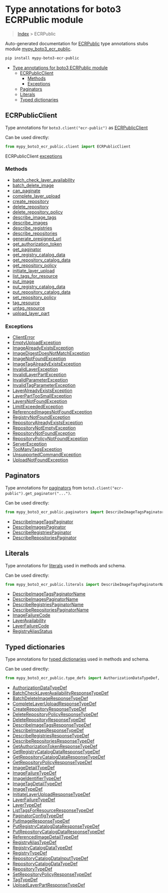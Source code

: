# Type annotations for boto3 ECRPublic module

> [Index](../README.md) > ECRPublic

Auto-generated documentation for
[ECRPublic](https://boto3.amazonaws.com/v1/documentation/api/latest/reference/services/ecr-public.html#ECRPublic)
type annotations stubs module
[mypy_boto3_ecr_public](https://pypi.org/project/mypy-boto3-ecr-public/).

```bash
pip install mypy-boto3-ecr-public
```

- [Type annotations for boto3 ECRPublic module](#type-annotations-for-boto3-ecrpublic-module)
  - [ECRPublicClient](#ecrpublicclient)
    - [Methods](#methods)
    - [Exceptions](#exceptions)
  - [Paginators](#paginators)
  - [Literals](#literals)
  - [Typed dictionaries](#typed-dictionaries)

## ECRPublicClient

Type annotations for `boto3.client("ecr-public")` as
[ECRPublicClient](./client.md)

Can be used directly:

```python
from mypy_boto3_ecr_public.client import ECRPublicClient
```

ECRPublicClient [exceptions](./client.md#exceptions)

### Methods

- [batch_check_layer_availability](./client.md#batch-check-layer-availability)
- [batch_delete_image](./client.md#batch-delete-image)
- [can_paginate](./client.md#can-paginate)
- [complete_layer_upload](./client.md#complete-layer-upload)
- [create_repository](./client.md#create-repository)
- [delete_repository](./client.md#delete-repository)
- [delete_repository_policy](./client.md#delete-repository-policy)
- [describe_image_tags](./client.md#describe-image-tags)
- [describe_images](./client.md#describe-images)
- [describe_registries](./client.md#describe-registries)
- [describe_repositories](./client.md#describe-repositories)
- [generate_presigned_url](./client.md#generate-presigned-url)
- [get_authorization_token](./client.md#get-authorization-token)
- [get_paginator](./client.md#get-paginator)
- [get_registry_catalog_data](./client.md#get-registry-catalog-data)
- [get_repository_catalog_data](./client.md#get-repository-catalog-data)
- [get_repository_policy](./client.md#get-repository-policy)
- [initiate_layer_upload](./client.md#initiate-layer-upload)
- [list_tags_for_resource](./client.md#list-tags-for-resource)
- [put_image](./client.md#put-image)
- [put_registry_catalog_data](./client.md#put-registry-catalog-data)
- [put_repository_catalog_data](./client.md#put-repository-catalog-data)
- [set_repository_policy](./client.md#set-repository-policy)
- [tag_resource](./client.md#tag-resource)
- [untag_resource](./client.md#untag-resource)
- [upload_layer_part](./client.md#upload-layer-part)

### Exceptions

- [ClientError](./client.md#clienterror)
- [EmptyUploadException](./client.md#emptyuploadexception)
- [ImageAlreadyExistsException](./client.md#imagealreadyexistsexception)
- [ImageDigestDoesNotMatchException](./client.md#imagedigestdoesnotmatchexception)
- [ImageNotFoundException](./client.md#imagenotfoundexception)
- [ImageTagAlreadyExistsException](./client.md#imagetagalreadyexistsexception)
- [InvalidLayerException](./client.md#invalidlayerexception)
- [InvalidLayerPartException](./client.md#invalidlayerpartexception)
- [InvalidParameterException](./client.md#invalidparameterexception)
- [InvalidTagParameterException](./client.md#invalidtagparameterexception)
- [LayerAlreadyExistsException](./client.md#layeralreadyexistsexception)
- [LayerPartTooSmallException](./client.md#layerparttoosmallexception)
- [LayersNotFoundException](./client.md#layersnotfoundexception)
- [LimitExceededException](./client.md#limitexceededexception)
- [ReferencedImagesNotFoundException](./client.md#referencedimagesnotfoundexception)
- [RegistryNotFoundException](./client.md#registrynotfoundexception)
- [RepositoryAlreadyExistsException](./client.md#repositoryalreadyexistsexception)
- [RepositoryNotEmptyException](./client.md#repositorynotemptyexception)
- [RepositoryNotFoundException](./client.md#repositorynotfoundexception)
- [RepositoryPolicyNotFoundException](./client.md#repositorypolicynotfoundexception)
- [ServerException](./client.md#serverexception)
- [TooManyTagsException](./client.md#toomanytagsexception)
- [UnsupportedCommandException](./client.md#unsupportedcommandexception)
- [UploadNotFoundException](./client.md#uploadnotfoundexception)

## Paginators

Type annotations for [paginators](./paginators.md) from
`boto3.client("ecr-public").get_paginator("...")`.

Can be used directly:

```python
from mypy_boto3_ecr_public.paginators import DescribeImageTagsPaginator, ...
```

- [DescribeImageTagsPaginator](./paginators.md#describeimagetagspaginator)
- [DescribeImagesPaginator](./paginators.md#describeimagespaginator)
- [DescribeRegistriesPaginator](./paginators.md#describeregistriespaginator)
- [DescribeRepositoriesPaginator](./paginators.md#describerepositoriespaginator)

## Literals

Type annotations for [literals](./literals.md) used in methods and schema.

Can be used directly:

```python
from mypy_boto3_ecr_public.literals import DescribeImageTagsPaginatorName, ...
```

- [DescribeImageTagsPaginatorName](./literals.md#describeimagetagspaginatorname)
- [DescribeImagesPaginatorName](./literals.md#describeimagespaginatorname)
- [DescribeRegistriesPaginatorName](./literals.md#describeregistriespaginatorname)
- [DescribeRepositoriesPaginatorName](./literals.md#describerepositoriespaginatorname)
- [ImageFailureCode](./literals.md#imagefailurecode)
- [LayerAvailability](./literals.md#layeravailability)
- [LayerFailureCode](./literals.md#layerfailurecode)
- [RegistryAliasStatus](./literals.md#registryaliasstatus)

## Typed dictionaries

Type annotations for [typed dictionaries](./type_defs.md) used in methods and
schema.

Can be used directly:

```python
from mypy_boto3_ecr_public.type_defs import AuthorizationDataTypeDef, ...
```

- [AuthorizationDataTypeDef](./type_defs.md#authorizationdatatypedef)
- [BatchCheckLayerAvailabilityResponseTypeDef](./type_defs.md#batchchecklayeravailabilityresponsetypedef)
- [BatchDeleteImageResponseTypeDef](./type_defs.md#batchdeleteimageresponsetypedef)
- [CompleteLayerUploadResponseTypeDef](./type_defs.md#completelayeruploadresponsetypedef)
- [CreateRepositoryResponseTypeDef](./type_defs.md#createrepositoryresponsetypedef)
- [DeleteRepositoryPolicyResponseTypeDef](./type_defs.md#deleterepositorypolicyresponsetypedef)
- [DeleteRepositoryResponseTypeDef](./type_defs.md#deleterepositoryresponsetypedef)
- [DescribeImageTagsResponseTypeDef](./type_defs.md#describeimagetagsresponsetypedef)
- [DescribeImagesResponseTypeDef](./type_defs.md#describeimagesresponsetypedef)
- [DescribeRegistriesResponseTypeDef](./type_defs.md#describeregistriesresponsetypedef)
- [DescribeRepositoriesResponseTypeDef](./type_defs.md#describerepositoriesresponsetypedef)
- [GetAuthorizationTokenResponseTypeDef](./type_defs.md#getauthorizationtokenresponsetypedef)
- [GetRegistryCatalogDataResponseTypeDef](./type_defs.md#getregistrycatalogdataresponsetypedef)
- [GetRepositoryCatalogDataResponseTypeDef](./type_defs.md#getrepositorycatalogdataresponsetypedef)
- [GetRepositoryPolicyResponseTypeDef](./type_defs.md#getrepositorypolicyresponsetypedef)
- [ImageDetailTypeDef](./type_defs.md#imagedetailtypedef)
- [ImageFailureTypeDef](./type_defs.md#imagefailuretypedef)
- [ImageIdentifierTypeDef](./type_defs.md#imageidentifiertypedef)
- [ImageTagDetailTypeDef](./type_defs.md#imagetagdetailtypedef)
- [ImageTypeDef](./type_defs.md#imagetypedef)
- [InitiateLayerUploadResponseTypeDef](./type_defs.md#initiatelayeruploadresponsetypedef)
- [LayerFailureTypeDef](./type_defs.md#layerfailuretypedef)
- [LayerTypeDef](./type_defs.md#layertypedef)
- [ListTagsForResourceResponseTypeDef](./type_defs.md#listtagsforresourceresponsetypedef)
- [PaginatorConfigTypeDef](./type_defs.md#paginatorconfigtypedef)
- [PutImageResponseTypeDef](./type_defs.md#putimageresponsetypedef)
- [PutRegistryCatalogDataResponseTypeDef](./type_defs.md#putregistrycatalogdataresponsetypedef)
- [PutRepositoryCatalogDataResponseTypeDef](./type_defs.md#putrepositorycatalogdataresponsetypedef)
- [ReferencedImageDetailTypeDef](./type_defs.md#referencedimagedetailtypedef)
- [RegistryAliasTypeDef](./type_defs.md#registryaliastypedef)
- [RegistryCatalogDataTypeDef](./type_defs.md#registrycatalogdatatypedef)
- [RegistryTypeDef](./type_defs.md#registrytypedef)
- [RepositoryCatalogDataInputTypeDef](./type_defs.md#repositorycatalogdatainputtypedef)
- [RepositoryCatalogDataTypeDef](./type_defs.md#repositorycatalogdatatypedef)
- [RepositoryTypeDef](./type_defs.md#repositorytypedef)
- [SetRepositoryPolicyResponseTypeDef](./type_defs.md#setrepositorypolicyresponsetypedef)
- [TagTypeDef](./type_defs.md#tagtypedef)
- [UploadLayerPartResponseTypeDef](./type_defs.md#uploadlayerpartresponsetypedef)
